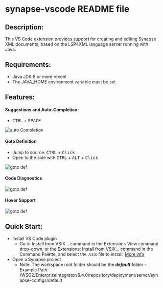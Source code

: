 # synapse-vscode README file

## Description:
This VS Code extension provides support for creating and editing Synapse XML documents, based on the LSP4XML language server running with Java.

## Requirements:
- Java JDK 8 or more recent
- The JAVA_HOME environment variable must be set

## Features:

#### Suggestions and Auto-Completion: 
* <kbd>CTRL</kbd> + <kbd>SPACE</kbd>

![auto Completion](https://raw.githubusercontent.com/sajinieKavindya/vscode-synapse/master/vscode-plugin/docs/autocompletion.gif)

#### Goto Definition 
* Jump to source: <kbd>CTRL</kbd> + <kbd>Click</kbd>    
* Open to the side with <kbd>CTRL</kbd> + <kbd>ALT</kbd> + <kbd>Click</kbd>

![goto def](https://raw.githubusercontent.com/sajinieKavindya/vscode-synapse/master/vscode-plugin/docs/gotodef.gif)

#### Code Diagnostics
![goto def](https://raw.githubusercontent.com/sajinieKavindya/vscode-synapse/master/vscode-plugin/docs/gotodef.gif)

#### Hover Support
![goto def](https://raw.githubusercontent.com/sajinieKavindya/vscode-synapse/master/vscode-plugin/docs/hover.gif)

## Quick Start:
- Install VS Code plugin
    - Go to Install from VSIX... command in the Extensions View command drop-down, or the Extensions: Install from VSIX... command in the Command Palette, and select the .vsix file to install. [More info](https://code.visualstudio.com/docs/editor/extension-gallery#_install-from-a-vsix)
- Open a Synapse project
    - Note: The workspace root folder should be the **_default_** folder
    -Example Path: /WSO2/EnterpriseIntegrator/6.4.0/repository/deployment/server/synapse-configs/default
